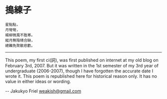 搗練子
======
	
    星點點，
    月彎彎，
    楊柳微風不胜寒。
    縱月無陰晴合缺，
    總難免聚散悲歡。

----

This poem, my first ci(詞), was first published on internet at my old
blog on February 3rd, 2007.
But it was written in the 1st semester of my 3rd year of undergraduate (2006-2007),
though I have forgotten the accurate date I wrote it.
This poem is republished here for historical reason only.
It has no value in either ideas or wording.

-- Jakukyo Friel <weakish@gmail.com>
